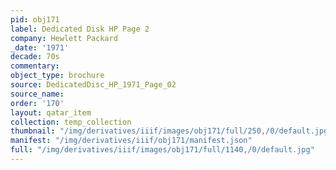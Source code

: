 ```yaml
---
pid: obj171
label: Dedicated Disk HP Page 2
company: Hewlett Packard
_date: '1971'
decade: 70s
commentary: 
object_type: brochure
source: DedicatedDisc_HP_1971_Page_02
source_name: 
order: '170'
layout: qatar_item
collection: temp_collection
thumbnail: "/img/derivatives/iiif/images/obj171/full/250,/0/default.jpg"
manifest: "/img/derivatives/iiif/obj171/manifest.json"
full: "/img/derivatives/iiif/images/obj171/full/1140,/0/default.jpg"
---
```

